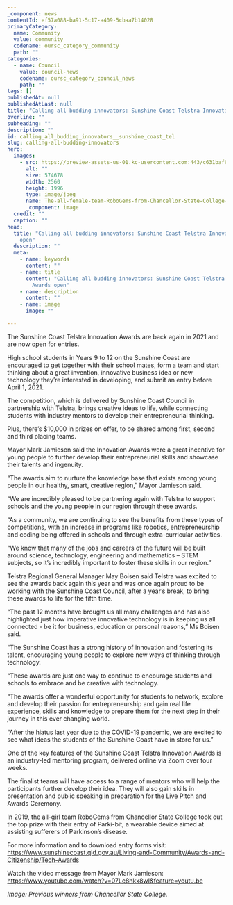 ```yaml
---
_component: news
contentId: ef57a088-ba91-5c17-a409-5cbaa7b14028
primaryCategory:
  name: Community
  value: community
  codename: oursc_category_community
  path: ""
categories:
  - name: Council
    value: council-news
    codename: oursc_category_council_news
    path: ""
tags: []
publishedAt: null
publishedAtLast: null
title: "Calling all budding innovators: Sunshine Coast Telstra Innovation Awards open"
overline: ""
subheading: ""
description: ""
id: calling_all_budding_innovators__sunshine_coast_tel
slug: calling-all-budding-innovators
hero:
  images:
    - src: https://preview-assets-us-01.kc-usercontent.com:443/c631baf8-1b46-001f-580c-d0001b68b4a8/f1c016a9-5dc8-4d53-b948-81927832c98f/The-all-female-team-RoboGems-from-Chancellor-State-College-took-out-the...-scaled.jpg
      alt: ""
      size: 574678
      width: 2560
      height: 1996
      type: image/jpeg
      name: The-all-female-team-RoboGems-from-Chancellor-State-College-took-out-the...-scaled.jpg
      _component: image
  credit: ""
  caption: ""
head:
  title: "Calling all budding innovators: Sunshine Coast Telstra Innovation Awards
    open"
  description: ""
  meta:
    - name: keywords
      content: ""
    - name: title
      content: "Calling all budding innovators: Sunshine Coast Telstra Innovation
        Awards open"
    - name: description
      content: ""
    - name: image
      image: ""

---
```

The Sunshine Coast Telstra Innovation Awards are back again in 2021 and are now open for entries.

High school students in Years 9 to 12 on the Sunshine Coast are encouraged to get together with their school mates, form a team and start thinking about a great invention, innovative business idea or new technology they’re interested in developing, and submit an entry before April 1, 2021.

The competition, which is delivered by Sunshine Coast Council in partnership with Telstra, brings creative ideas to life, while connecting students with industry mentors to develop their entrepreneurial thinking. 

Plus, there’s $10,000 in prizes on offer, to be shared among first, second and third placing teams.

Mayor Mark Jamieson said the Innovation Awards were a great incentive for young people to further develop their entrepreneurial skills and showcase their talents and ingenuity.

“The awards aim to nurture the knowledge base that exists among young people in our healthy, smart, creative region,” Mayor Jamieson said.

“We are incredibly pleased to be partnering again with Telstra to support schools and the young people in our region through these awards.

“As a community, we are continuing to see the benefits from these types of competitions, with an increase in programs like robotics, entrepreneurship and coding being offered in schools and through extra-curricular activities.

“We know that many of the jobs and careers of the future will be built around science, technology, engineering and mathematics – STEM subjects, so it’s incredibly important to foster these skills in our region.”

Telstra Regional General Manager May Boisen said Telstra was excited to see the awards back again this year and was once again proud to be working with the Sunshine Coast Council, after a year’s break, to bring these awards to life for the fifth time. 

“The past 12 months have brought us all many challenges and has also highlighted just how imperative innovative technology is in keeping us all connected - be it for business, education or personal reasons,” Ms Boisen said.  

“The Sunshine Coast has a strong history of innovation and fostering its talent, encouraging young people to explore new ways of thinking through technology.

“These awards are just one way to continue to encourage students and schools to embrace and be creative with technology.

“The awards offer a wonderful opportunity for students to network, explore and develop their passion for entrepreneurship and gain real life experience, skills and knowledge to prepare them for the next step in their journey in this ever changing world.

“After the hiatus last year due to the COVID-19 pandemic, we are excited to see what ideas the students of the Sunshine Coast have in store for us.”

One of the key features of the Sunshine Coast Telstra Innovation Awards is an industry-led mentoring program, delivered online via Zoom over four weeks.

The finalist teams will have access to a range of mentors who will help the participants further develop their idea. They will also gain skills in presentation and public speaking in preparation for the Live Pitch and Awards Ceremony.

In 2019, the all-girl team RoboGems from Chancellor State College took out the top prize with their entry of Parki-bit, a wearable device aimed at assisting sufferers of Parkinson’s disease.

For more information and to download entry forms visit: <https://www.sunshinecoast.qld.gov.au/Living-and-Community/Awards-and-Citizenship/Tech-Awards>


Watch the video message from Mayor Mark Jamieson: <https://www.youtube.com/watch?v=07Lc8hkx8wI&feature=youtu.be>


*Image: Previous winners from Chancellor State College.*
